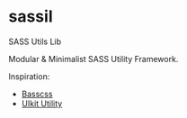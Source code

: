 # sassil
SASS Utils Lib

Modular & Minimalist SASS Utility Framework.

Inspiration:
- [Basscss](http://basscss.com/)
- [UIkit Utility](http://getuikit.com/docs/utility.html)
